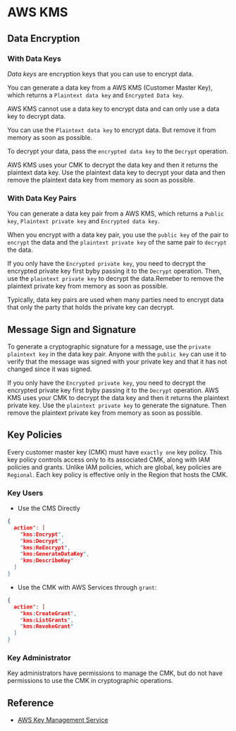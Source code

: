 # AWS KMS

## Data Encryption

### With Data Keys

*Data keys* are encryption keys that you can use to encrypt data.

You can generate a data key from a AWS KMS (Customer Master Key), which returns a `Plaintext data key` and `Encrypted Data key`. 

AWS KMS cannot use a data key to encrypt data and can only use a data key to decrypt data.

You can use the `Plaintext data key` to encrypt data. But remove it from memory as soon as possible.

To decrypt your data, pass the `encrypted data key` to the `Decrypt` operation.

AWS KMS uses your CMK to decrypt the data key and then it returns the plaintext data key. Use the plaintext data key to decrypt your data and then remove the plaintext data key from memory as soon as possible. 

### With Data Key Pairs

You can generate a data key pair from a AWS KMS, which returns a `Public key`, `Plaintext private key` and `Encrypted data key`.

When you encrypt with a data key pair, you use the `public key` of the pair to `encrypt` the data and the `plaintext private key` of the same pair to `decrypt` the data.

If you only have the `Encrypted private key`, you need to decrypt the encrypted private key first byby passing it to the `Decrypt` operation. Then, use the `plaintext private key` to decrypt the data.Remeber to remove the plaintext private key from memory as soon as possible. 

Typically, data key pairs are used when many parties need to encrypt data that only the party that holds the private key can decrypt. 

## Message Sign and Signature

To generate a cryptographic signature for a message, use the `private plaintext key` in the data key pair. Anyone with the `public key` can use it to verify that the message was signed with your private key and that it has not changed since it was signed. 

If you only have the `Encrypted private key`, you need to decrypt the encrypted private key first byby passing it to the `Decrypt` operation. AWS KMS uses your CMK to decrypt the data key and then it returns the plaintext private key. Use the `plaintext private key` to generate the signature. Then remove the plaintext private key from memory as soon as possible. 

## Key Policies

Every customer master key (CMK) must have `exactly one` key policy. This key policy controls access only to its associated CMK, along with IAM policies and grants. Unlike IAM policies, which are global, key policies are `Regional`. Each key policy is effective only in the Region that hosts the CMK. 

### Key Users

- Use the CMS Directly

```json
{
  action": [
    "kms:Encrypt",
    "kms:Decrypt",
    "kms:ReEncrypt",
    "kms:GenerateDataKey",
    "kms:DescribeKey"
  ]
}
```

- Use the CMK with AWS Services through `grant`:

```json
{
  action": [
    "kms:CreateGrant",
    "kms:ListGrants",
    "kms:RevokeGrant"
  ]
}
```

### Key Administrator

Key administrators have permissions to manage the CMK, but do not have permissions to use the CMK in cryptographic operations. 

## Reference

- [AWS Key Management Service](https://docs.aws.amazon.com/kms/latest/developerguide/concepts.html)
